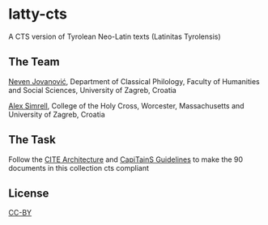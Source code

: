 # latty-cts
A CTS version of Tyrolean Neo-Latin texts (Latinitas Tyrolensis) 

## The Team
[Neven Jovanović](http://orcid.org/0000-0002-9119-399X), Department of Classical Philology, Faculty of Humanities and Social Sciences, University of Zagreb, Croatia

[Alex Simrell](http://orcid.org/0000-0001-5515-6545), College of the Holy Cross, Worcester, Massachusetts and University of Zagreb, Croatia

## The Task
Follow the [CITE Architecture](http://cite-architecture.github.io/) and [CapiTainS Guidelines](http://capitains.github.io/pages/guidelines) to make the 90 documents in this collection cts compliant

## License
[CC-BY]()
